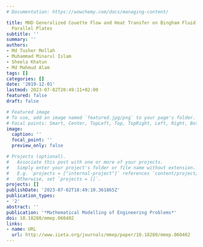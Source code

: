 ```yaml
---
# Documentation: https://wowchemy.com/docs/managing-content/

title: MHD Generalized Couette Flow and Heat Transfer on Bingham Fluid Through Porous
  Parallel Plates
subtitle: ''
summary: ''
authors:
- Md Tusher Mollah
- Muhammad Minarul Islam
- Sheela Khatun
- Md Mahmud Alam
tags: []
categories: []
date: '2019-12-01'
lastmod: 2023-07-02T20:49:11+02:00
featured: false
draft: false

# Featured image
# To use, add an image named `featured.jpg/png` to your page's folder.
# Focal points: Smart, Center, TopLeft, Top, TopRight, Left, Right, BottomLeft, Bottom, BottomRight.
image:
  caption: ''
  focal_point: ''
  preview_only: false

# Projects (optional).
#   Associate this post with one or more of your projects.
#   Simply enter your project's folder or file name without extension.
#   E.g. `projects = ["internal-project"]` references `content/project/deep-learning/index.md`.
#   Otherwise, set `projects = []`.
projects: []
publishDate: '2023-07-02T18:49:10.361865Z'
publication_types:
- '2'
abstract: ''
publication: '*Mathematical Modelling of Engineering Problems*'
doi: 10.18280/mmep.060402
links:
- name: URL
  url: http://www.iieta.org/journals/mmep/paper/10.18280/mmep.060402
---
```

